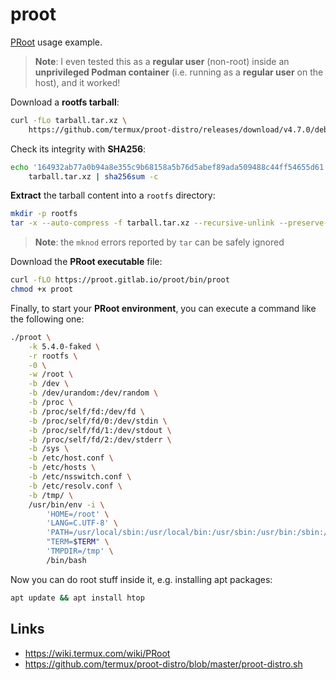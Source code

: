 # proot

[PRoot](https://proot-me.github.io/) usage example.

> **Note**: I even tested this as a **regular user** (non-root) inside an **unprivileged Podman container** (i.e. running as a **regular user** on the host), and it worked!

Download a **rootfs tarball**:

```bash
curl -fLo tarball.tar.xz \
    https://github.com/termux/proot-distro/releases/download/v4.7.0/debian-bookworm-x86_64-pd-v4.7.0.tar.xz
```

Check its integrity with **SHA256**:

```bash
echo '164932ab77a0b94a8e355c9b68158a5b76d5abef89ada509488c44ff54655d61' \
    tarball.tar.xz | sha256sum -c
```

**Extract** the tarball content into a `rootfs` directory:

```bash
mkdir -p rootfs
tar -x --auto-compress -f tarball.tar.xz --recursive-unlink --preserve-permissions -C rootfs
```

> **Note**: the `mknod` errors reported by `tar` can be safely ignored

Download the **PRoot executable** file:

```bash
curl -fLO https://proot.gitlab.io/proot/bin/proot
chmod +x proot
```

Finally, to start your **PRoot environment**, you can execute a command like the following one:

```bash
./proot \
    -k 5.4.0-faked \
    -r rootfs \
    -0 \
    -w /root \
    -b /dev \
    -b /dev/urandom:/dev/random \
    -b /proc \
    -b /proc/self/fd:/dev/fd \
    -b /proc/self/fd/0:/dev/stdin \
    -b /proc/self/fd/1:/dev/stdout \
    -b /proc/self/fd/2:/dev/stderr \
    -b /sys \
    -b /etc/host.conf \
    -b /etc/hosts \
    -b /etc/nsswitch.conf \
    -b /etc/resolv.conf \
    -b /tmp/ \
    /usr/bin/env -i \
        'HOME=/root' \
        'LANG=C.UTF-8' \
        'PATH=/usr/local/sbin:/usr/local/bin:/usr/sbin:/usr/bin:/sbin:/bin' \
        "TERM=$TERM" \
        'TMPDIR=/tmp' \
        /bin/bash
```

Now you can do root stuff inside it, e.g. installing apt packages:

```bash
apt update && apt install htop
```

## Links

- https://wiki.termux.com/wiki/PRoot
- https://github.com/termux/proot-distro/blob/master/proot-distro.sh
